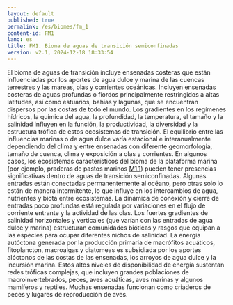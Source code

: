 ```yaml
---
layout: default
published: true
permalink: /es/biomes/fm_1
content-id: FM1
lang: es
title: FM1. Bioma de aguas de transición semiconfinadas
version: v2.1, 2024-12-18 18:33:54
---
```


El bioma de aguas de transición incluye ensenadas costeras que están influenciadas por los aportes de agua dulce y marina de las cuencas terrestres y las mareas, olas y corrientes oceánicas. Incluyen ensenadas costeras de aguas profundas o fiordos principalmente restringidos a altas latitudes, así como estuarios, bahías y lagunas, que se encuentran dispersos por las costas de todo el mundo.
Los gradientes en los regímenes hídricos, la química del agua, la profundidad, la temperatura, el tamaño y la salinidad influyen en la función, la productividad, la diversidad y la estructura trófica de estos ecosistemas de transición. El equilibrio entre las influencias marinas o de agua dulce varía estacional e interanualmente dependiendo del clima y entre ensenadas con diferente geomorfología, tamaño de cuenca, clima y exposición a olas y corrientes. En algunos casos, los ecosistemas característicos del bioma de la plataforma marina (por ejemplo, praderas de pastos marinos [M1.1](/explore/groups/M1.1)) pueden tener presencias significativas dentro de aguas de transición semiconfinadas. Algunas entradas están conectadas permanentemente al océano, pero otras solo lo están de manera intermitente, lo que influye en los intercambios de agua, nutrientes y biota entre ecosistemas. La dinámica de conexión y cierre de entradas poco profundas está regulada por variaciones en el flujo de corriente entrante y la actividad de las olas.
Los fuertes gradientes de salinidad horizontales y verticales (que varían con las entradas de agua dulce y marina) estructuran comunidades bióticas y rasgos que equipan a las especies para ocupar diferentes nichos de salinidad. La energía autóctona generada por la producción primaria de macrófitos acuáticos, fitoplancton, macroalgas y diatomeas es subsidiada por los aportes alóctonos de las costas de las ensenadas, los arroyos de agua dulce y la incursión marina. Estos altos niveles de disponibilidad de energía sustentan redes tróficas complejas, que incluyen grandes poblaciones de macroinvertebrados, peces, aves acuáticas, aves marinas y algunos mamíferos y reptiles. Muchas ensenadas funcionan como criaderos de peces y lugares de reproducción de aves.
